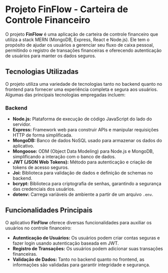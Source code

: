 # Projeto FinFlow - Carteira de Controle Financeiro

O projeto **FinFlow** é uma aplicação de carteira de controle financeiro que utiliza a stack MERN (MongoDB, Express, React e Node.js). Ele tem o propósito de ajudar os usuários a gerenciar seu fluxo de caixa pessoal, permitindo o registro de transações financeiras e oferecendo autenticação de usuários para manter os dados seguros.

## Tecnologias Utilizadas

O projeto utiliza uma variedade de tecnologias tanto no backend quanto no frontend para fornecer uma experiência completa e segura aos usuários. Algumas das principais tecnologias empregadas incluem:

### Backend

- **Node.js:** Plataforma de execução de código JavaScript do lado do servidor.
- **Express:** Framework web para construir APIs e manipular requisições HTTP de forma simplificada.
- **MongoDB:** Banco de dados NoSQL usado para armazenar os dados do aplicativo.
- **Mongoose:** ODM (Object Data Modeling) para Node.js e MongoDB, simplificando a interação com o banco de dados.
- **JWT (JSON Web Tokens):** Método para autenticação e criação de tokens de acesso seguros.
- **Joi:** Biblioteca para validação de dados e definição de schemas no backend.
- **bcrypt:** Biblioteca para criptografia de senhas, garantindo a segurança das credenciais dos usuários.
- **dotenv:** Carrega variáveis de ambiente a partir de um arquivo `.env`.



## Funcionalidades Principais

O aplicativo **FinFlow** oferece diversas funcionalidades para auxiliar os usuários no controle financeiro:

- **Autenticação de Usuários:** Os usuários podem criar contas seguras e fazer login usando autenticação baseada em JWT.
- **Registro de Transações:** Os usuários podem adicionar suas transações financeiras.
- **Validação de Dados:** Tanto no backend quanto no frontend, as informações são validadas para garantir integridade e segurança.


